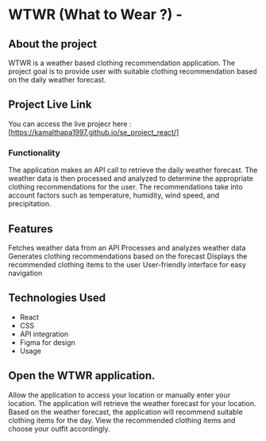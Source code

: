# WTWR (What to Wear ?) -

## About the project

WTWR is a weather based clothing recommendation application. The project goal is to provide user with suitable
clothing recommendation based on the daily weather forecast.

## Project Live Link

You can access the live projecr here : [https://kamalthapa1997.github.io/se_project_react/]

### Functionality

The application makes an API call to retrieve the daily weather forecast. The weather data is then processed and analyzed to determine the appropriate clothing recommendations for the user. The recommendations take into account factors such as temperature, humidity, wind speed, and precipitation.

## Features

Fetches weather data from an API
Processes and analyzes weather data
Generates clothing recommendations based on the forecast
Displays the recommended clothing items to the user
User-friendly interface for easy navigation

## Technologies Used

- React
- CSS
- API integration
- Figma for design
- Usage

## Open the WTWR application.

Allow the application to access your location or manually enter your location.
The application will retrieve the weather forecast for your location.
Based on the weather forecast, the application will recommend suitable clothing items for the day.
View the recommended clothing items and choose your outfit accordingly.
